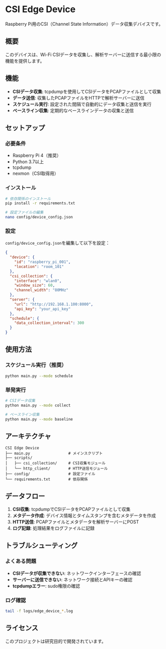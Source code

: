 # CSI Edge Device

Raspberry Pi用のCSI（Channel State Information）データ収集デバイスです。

## 概要

このデバイスは、Wi-Fi CSIデータを収集し、解析サーバーに送信する最小限の機能を提供します。

## 機能

- **CSIデータ収集**: tcpdumpを使用してCSIデータをPCAPファイルとして収集
- **データ送信**: 収集したPCAPファイルをHTTPで解析サーバーに送信
- **スケジュール実行**: 設定された間隔で自動的にデータ収集と送信を実行
- **ベースライン収集**: 定期的なベースラインデータの収集と送信

## セットアップ

### 必要条件

- Raspberry Pi 4（推奨）
- Python 3.7以上
- tcpdump
- nexmon（CSI取得用）

### インストール

```bash
# 依存関係のインストール
pip install -r requirements.txt

# 設定ファイルの編集
nano config/device_config.json
```

### 設定

`config/device_config.json`を編集して以下を設定：

```json
{
  "device": {
    "id": "raspberry_pi_001",
    "location": "room_101"
  },
  "csi_collection": {
    "interface": "wlan0",
    "window_size": 60,
    "channel_width": "80MHz"
  },
  "server": {
    "url": "http://192.168.1.100:8000",
    "api_key": "your_api_key"
  },
  "schedule": {
    "data_collection_interval": 300
  }
}
```

## 使用方法

### スケジュール実行（推奨）
```bash
python main.py --mode schedule
```

### 単発実行
```bash
# CSIデータ収集
python main.py --mode collect

# ベースライン収集
python main.py --mode baseline
```

## アーキテクチャ

```
CSI Edge Device
├── main.py                 # メインスクリプト
├── scripts/
│   ├── csi_collection/     # CSI収集モジュール
│   └── http_client/        # HTTP送信モジュール
├── config/                 # 設定ファイル
└── requirements.txt        # 依存関係
```

## データフロー

1. **CSI収集**: tcpdumpでCSIデータをPCAPファイルとして収集
2. **メタデータ作成**: デバイス情報とタイムスタンプを含むメタデータを作成
3. **HTTP送信**: PCAPファイルとメタデータを解析サーバーにPOST
4. **ログ記録**: 処理結果をログファイルに記録

## トラブルシューティング

### よくある問題

- **CSIデータが収集できない**: ネットワークインターフェースの確認
- **サーバーに送信できない**: ネットワーク接続とAPIキーの確認
- **tcpdumpエラー**: sudo権限の確認

### ログ確認

```bash
tail -f logs/edge_device_*.log
```

## ライセンス

このプロジェクトは研究目的で開発されています。 
